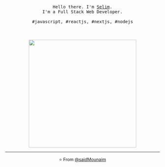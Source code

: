 <p align="center">
  <br>
  <br>
  <br>
  <samp>Hello there. I'm <a href="https://twitter.com/said_mounaim" target="_blank">Selim</a>.<br> I'm a Full Stack Web Developer.<br><br>#javascript, #reactjs, #nextjs, #nodejs</samp>
  <br>
  <br>
  <br>
  <br>
  <img src="https://64.media.tumblr.com/762e40897d93618393867de1fa19f162/tumblr_n1g3mwPVEP1qdezf9o1_500.gifv" width="350" />
</p>

------------
<p align="center">⭐️ From <a href="https://github.com/saidMounaim">@saidMounaim</a></p>
